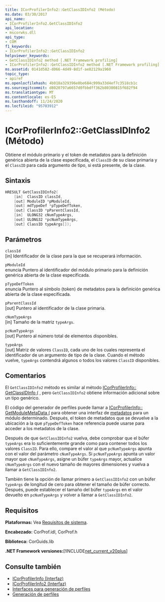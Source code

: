 ```yaml
---
title: ICorProfilerInfo2::GetClassIDInfo2 (Método)
ms.date: 03/30/2017
api_name:
- ICorProfilerInfo2.GetClassIDInfo2
api_location:
- mscorwks.dll
api_type:
- COM
f1_keywords:
- ICorProfilerInfo2::GetClassIDInfo2
helpviewer_keywords:
- GetClassIDInfo2 method [.NET Framework profiling]
- ICorProfilerInfo2::GetClassIDInfo2 method [.NET Framework profiling]
ms.assetid: 0141d582-d066-4d49-8d1f-ae82129a1960
topic_type:
- apiref
ms.openlocfilehash: 4b018a329396e0be684c999a33d4ef7c3518cb1c
ms.sourcegitcommit: d8020797a6657d0fbbdff362b80300815f682f94
ms.translationtype: MT
ms.contentlocale: es-ES
ms.lasthandoff: 11/24/2020
ms.locfileid: "95703912"
---
```

# <a name="icorprofilerinfo2getclassidinfo2-method"></a>ICorProfilerInfo2::GetClassIDInfo2 (Método)

Obtiene el módulo primario y el token de metadatos para la definición genérica abierta de la clase especificada, el `ClassID` de su clase primaria y el `ClassID` para cada argumento de tipo, si está presente, de la clase.  
  
## <a name="syntax"></a>Sintaxis  
  
```cpp  
HRESULT GetClassIDInfo2(  
    [in]  ClassID classId,  
    [out] ModuleID *pModuleId,  
    [out] mdTypeDef *pTypeDefToken,  
    [out] ClassID *pParentClassId,  
    [in]  ULONG32 cNumTypeArgs,  
    [out] ULONG32 *pcNumTypeArgs,  
    [out] ClassID typeArgs[]);  
```  
  
## <a name="parameters"></a>Parámetros  

 `classId`  
 [in] Identificador de la clase para la que se recuperará información.  
  
 `pModuleId`  
 enuncia Puntero al identificador del módulo primario para la definición genérica abierta de la clase especificada.  
  
 `pTypeDefToken`  
 enuncia Puntero al símbolo (token) de metadatos para la definición genérica abierta de la clase especificada.  
  
 `pParentClassId`  
 [out] Puntero al identificador de la clase primaria.  
  
 `cNumTypeArgs`  
 [in] Tamaño de la matriz `typeArgs`.  
  
 `pcNumTypeArgs`  
 [out] Puntero al número total de elementos disponibles.  
  
 `typeArgs`  
 [out] Matriz de valores `ClassID`, cada uno de los cuales representa el identificador de un argumento de tipo de la clase. Cuando el método vuelve, `typeArgs` contendrá algunos o todos los valores `ClassID` disponibles.  
  
## <a name="remarks"></a>Comentarios  

 El `GetClassIDInfo2` método es similar al método [ICorProfilerInfo:: GetClassIDInfo (](icorprofilerinfo-getclassidinfo-method.md) , pero `GetClassIDInfo2` obtiene información adicional sobre un tipo genérico.  
  
 El código del generador de perfiles puede llamar a [ICorProfilerInfo:: GetModuleMetaData (](icorprofilerinfo-getmodulemetadata-method.md) para obtener una interfaz de [metadatos](../metadata/index.md) para un módulo determinado. Después, el token de metadatos que se devuelve a la ubicación a la que `pTypeDefToken` hace referencia puede usarse para acceder a los metadatos de la clase.  
  
 Después de que `GetClassIDInfo2` vuelva, debe comprobar que el búfer `typeArgs` era lo suficientemente grande como para contener todos los valores `ClassID`. Para ello, compare el valor al que `pcNumTypeArgs` apunta con el valor del parámetro `cNumTypeArgs`. Si `pcNumTypeArgs` apunta un valor mayor que `cNumTypeArgs`, asigne un búfer `typeArgs` mayor, actualice `cNumTypeArgs` con el nuevo tamaño de mayores dimensiones y vuelva a llamar a `GetClassIDInfo2`.  
  
 También tiene la opción de llamar primero a `GetClassIDInfo2` con un búfer `typeArgs` de longitud de cero para obtener el tamaño de búfer correcto. Después, puede establecer el tamaño del búfer `typeArgs` en el valor devuelto en `pcNumTypeArgs` y volver a llamar a `GetClassIDInfo2`.  
  
## <a name="requirements"></a>Requisitos  

 **Plataformas:** Vea [Requisitos de sistema](../../get-started/system-requirements.md).  
  
 **Encabezado:** CorProf.idl, CorProf.h  
  
 **Biblioteca:** CorGuids.lib  
  
 **.NET Framework versiones:**[!INCLUDE[net_current_v20plus](../../../../includes/net-current-v20plus-md.md)]  
  
## <a name="see-also"></a>Consulte también

- [ICorProfilerInfo (Interfaz)](icorprofilerinfo-interface.md)
- [ICorProfilerInfo2 (Interfaz)](icorprofilerinfo2-interface.md)
- [Interfaces para generación de perfiles](profiling-interfaces.md)
- [Generación de perfiles](index.md)
